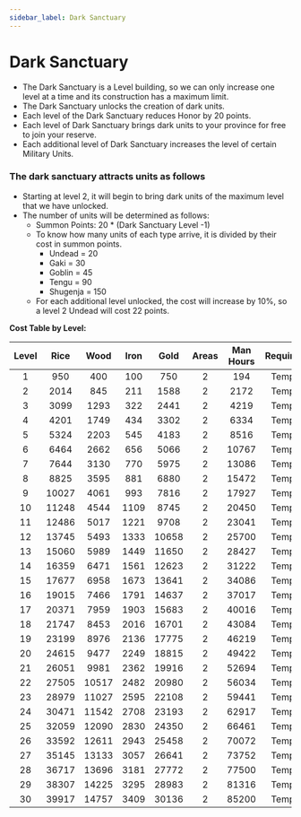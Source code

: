 ```yaml
---
sidebar_label: Dark Sanctuary
---
```

# Dark Sanctuary

- The Dark Sanctuary is a Level building, so we can only increase one level at a time and its construction has a maximum limit.
- The Dark Sanctuary unlocks the creation of dark units.
- Each level of the Dark Sanctuary reduces Honor by 20 points.
- Each level of Dark Sanctuary brings dark units to your province for free to join your reserve.
- Each additional level of Dark Sanctuary increases the level of certain Military Units.

### The dark sanctuary attracts units as follows

- Starting at level 2, it will begin to bring dark units of the maximum level that we have unlocked.
- The number of units will be determined as follows:
    - Summon Points: 20 * (Dark Sanctuary Level -1)
    - To know how many units of each type arrive, it is divided by their cost in summon points.
        - Undead = 20
        - Gaki = 30
        - Goblin = 45
        - Tengu = 90
        - Shugenja = 150
    - For each additional level unlocked, the cost will increase by 10%, so a level 2 Undead will cost 22 points.

**Cost Table by Level:**

| Level | Rice  | Wood  | Iron  | Gold  | Areas | Man Hours | Requirement | Máx. level |
| :---: | :---: | :---: | :---: | :---: | :---: | :-------: | :---------: | :--------: |
|   1   |  950  |  400  |  100  |  750  |   2   |    194    |  Temple(2)  |     -      |
|   2   | 2014  |  845  |  211  | 1588  |   2   |   2172    |  Temple(2)  |     -      |
|   3   | 3099  | 1293  |  322  | 2441  |   2   |   4219    |  Temple(2)  |     -      |
|   4   | 4201  | 1749  |  434  | 3302  |   2   |   6334    |  Temple(2)  |     -      |
|   5   | 5324  | 2203  |  545  | 4183  |   2   |   8516    |  Temple(2)  |     -      |
|   6   | 6464  | 2662  |  656  | 5066  |   2   |   10767   |  Temple(2)  |     -      |
|   7   | 7644  | 3130  |  770  | 5975  |   2   |   13086   |  Temple(2)  |     -      |
|   8   | 8825  | 3595  |  881  | 6880  |   2   |   15472   |  Temple(2)  |     -      |
|   9   | 10027 | 4061  |  993  | 7816  |   2   |   17927   |  Temple(2)  |     -      |
|  10   | 11248 | 4544  | 1109  | 8745  |   2   |   20450   |  Temple(2)  |     -      |
|  11   | 12486 | 5017  | 1221  | 9708  |   2   |   23041   |  Temple(2)  |     -      |
|  12   | 13745 | 5493  | 1333  | 10658 |   2   |   25700   |  Temple(2)  |     -      |
|  13   | 15060 | 5989  | 1449  | 11650 |   2   |   28427   |  Temple(2)  |     -      |
|  14   | 16359 | 6471  | 1561  | 12623 |   2   |   31222   |  Temple(2)  |     -      |
|  15   | 17677 | 6958  | 1673  | 13641 |   2   |   34086   |  Temple(2)  |     -      |
|  16   | 19015 | 7466  | 1791  | 14637 |   2   |   37017   |  Temple(2)  |     -      |
|  17   | 20371 | 7959  | 1903  | 15683 |   2   |   40016   |  Temple(2)  |     -      |
|  18   | 21747 | 8453  | 2016  | 16701 |   2   |   43084   |  Temple(2)  |     -      |
|  19   | 23199 | 8976  | 2136  | 17775 |   2   |   46219   |  Temple(2)  |     -      |
|  20   | 24615 | 9477  | 2249  | 18815 |   2   |   49422   |  Temple(2)  |     -      |
|  21   | 26051 | 9981  | 2362  | 19916 |   2   |   52694   |  Temple(2)  |     -      |
|  22   | 27505 | 10517 | 2482  | 20980 |   2   |   56034   |  Temple(2)  |     -      |
|  23   | 28979 | 11027 | 2595  | 22108 |   2   |   59441   |  Temple(2)  |     -      |
|  24   | 30471 | 11542 | 2708  | 23193 |   2   |   62917   |  Temple(2)  |     -      |
|  25   | 32059 | 12090 | 2830  | 24350 |   2   |   66461   |  Temple(2)  |     -      |
|  26   | 33592 | 12611 | 2943  | 25458 |   2   |   70072   |  Temple(2)  |     -      |
|  27   | 35145 | 13133 | 3057  | 26641 |   2   |   73752   |  Temple(2)  |     -      |
|  28   | 36717 | 13696 | 3181  | 27772 |   2   |   77500   |  Temple(2)  |     -      |
|  29   | 38307 | 14225 | 3295  | 28983 |   2   |   81316   |  Temple(2)  |     -      |
|  30   | 39917 | 14757 | 3409  | 30136 |   2   |   85200   |  Temple(2)  |     -      |